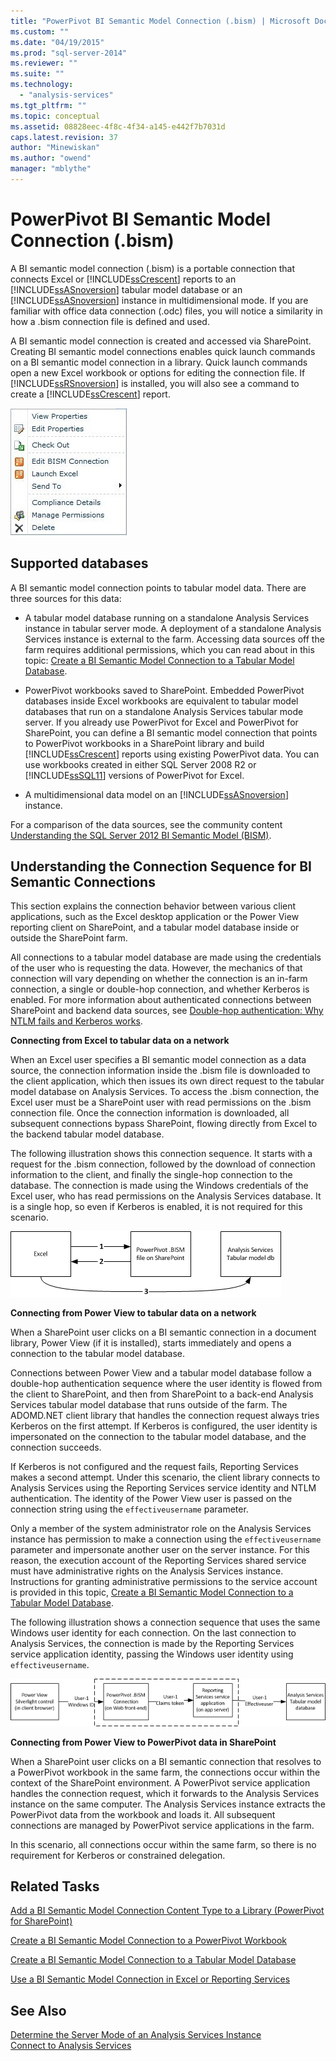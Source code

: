 ```yaml
---
title: "PowerPivot BI Semantic Model Connection (.bism) | Microsoft Docs"
ms.custom: ""
ms.date: "04/19/2015"
ms.prod: "sql-server-2014"
ms.reviewer: ""
ms.suite: ""
ms.technology: 
  - "analysis-services"
ms.tgt_pltfrm: ""
ms.topic: conceptual
ms.assetid: 08828eec-4f8c-4f34-a145-e442f7b7031d
caps.latest.revision: 37
author: "Minewiskan"
ms.author: "owend"
manager: "mblythe"
---
```

# PowerPivot BI Semantic Model Connection (.bism)
  A BI semantic model connection (.bism) is a portable connection that connects Excel or [!INCLUDE[ssCrescent](../../includes/sscrescent-md.md)] reports to an [!INCLUDE[ssASnoversion](../../includes/ssasnoversion-md.md)] tabular model database or an [!INCLUDE[ssASnoversion](../../includes/ssasnoversion-md.md)] instance in multidimensional mode. If you are familiar with office data connection (.odc) files, you will notice a similarity in how a .bism connection file is defined and used.  
  
 A BI semantic model connection is created and accessed via SharePoint. Creating BI semantic model connections enables quick launch commands on a BI semantic model connection in a library. Quick launch commands open a new Excel workbook or options for editing the connection file. If [!INCLUDE[ssRSnoversion](../../includes/ssrsnoversion-md.md)] is installed, you will also see a command to create a [!INCLUDE[ssCrescent](../../includes/sscrescent-md.md)] report.  
  
 ![Screenshot of BISM quick launch command](../media/ssas-bism-quicklaunch.gif "Screenshot of BISM quick launch command")  
  
##  <a name="bkmk_prereq"></a> Supported databases  
 A BI semantic model connection points to tabular model data. There are three sources for this data:  
  
-   A tabular model database running on a standalone Analysis Services instance in tabular server mode. A deployment of a standalone Analysis Services instance is external to the farm. Accessing data sources off the farm requires additional permissions, which you can read about in this topic: [Create a BI Semantic Model Connection to a Tabular Model Database](create-a-bi-semantic-model-connection-to-a-tabular-model-database.md).  
  
-   PowerPivot workbooks saved to SharePoint. Embedded PowerPivot databases inside Excel workbooks are equivalent to tabular model databases that run on a standalone Analysis Services tabular mode server. If you already use PowerPivot for Excel and PowerPivot for SharePoint, you can define a BI semantic model connection that points to PowerPivot workbooks in a SharePoint library and build [!INCLUDE[ssCrescent](../../includes/sscrescent-md.md)] reports using existing PowerPivot data.  You can use workbooks created in either SQL Server 2008 R2 or [!INCLUDE[ssSQL11](../../includes/sssql11-md.md)] versions of PowerPivot for Excel.  
  
-   A multidimensional data model on an [!INCLUDE[ssASnoversion](../../includes/ssasnoversion-md.md)] instance.  
  
 For a comparison of the data sources, see the community  content [Understanding the SQL Server 2012 BI Semantic Model (BISM)](http://www.mssqltips.com/sqlservertip/2818/understanding-the-sql-server-2012-bi-semantic-model-bism/).  
  
## Understanding the Connection Sequence for BI Semantic Connections  
 This section explains the connection behavior between various client applications, such as the Excel desktop application or the Power View reporting client on SharePoint, and a tabular model database inside or outside the SharePoint farm.  
  
 All connections to a tabular model database are made using the credentials of the user who is requesting the data. However, the mechanics of that connection will vary depending on whether the connection is an in-farm connection, a single or double-hop connection, and whether Kerberos is enabled. For more information about authenticated connections between SharePoint and backend data sources, see [Double-hop authentication: Why NTLM fails and Kerberos works](http://go.microsoft.com/fwlink/?LinkId=237137).  
  
 **Connecting from Excel to tabular data on a network**  
  
 When an Excel user specifies a BI semantic model connection as a data source, the connection information inside the .bism file is downloaded to the client application, which then issues its own direct request to the tabular model database on Analysis Services. To access the .bism connection, the Excel user must be a SharePoint user with read permissions on the .bism connection file. Once the connection information is downloaded, all subsequent connections bypass SharePoint, flowing directly from Excel to the backend tabular model database.  
  
 The following illustration shows this connection sequence. It starts with a request for the .bism connection, followed by the download of connection information to the client, and finally the single-hop connection to the database. The connection is made using the Windows credentials of the Excel user, who has read permissions on the Analysis Services database. It is a single hop, so even if Kerberos is enabled, it is not required for this scenario.  
  
 ![Connections from Excel to tabular model database](../media/ssas-powerpivotbismconnection-1.gif "Connections from Excel to tabular model database")  
  
 **Connecting from Power View to tabular data on a network**  
  
 When a SharePoint user clicks on a BI semantic connection in a document library, Power View (if it is installed), starts immediately and opens a connection to the tabular model database.  
  
 Connections between Power View and a tabular model database follow a double-hop authentication sequence where the user identity is flowed from the client to SharePoint, and then from SharePoint to a back-end Analysis Services tabular model database that runs outside of the farm. The ADOMD.NET client library that handles the connection request always tries Kerberos on the first attempt. If Kerberos is configured, the user identity is impersonated on the connection to the tabular model database, and the connection succeeds.  
  
 If Kerberos is not configured and the request fails, Reporting Services makes a second attempt. Under this scenario, the client library connects to Analysis Services using the Reporting Services service identity and NTLM authentication. The identity of the Power View user is passed on the connection string using the `effectiveusername` parameter.  
  
 Only a member of the system administrator role on the Analysis Services instance has permission to make a connection using the `effectiveusername` parameter and impersonate another user on the server instance. For this reason, the execution account of the Reporting Services shared service must have administrative rights on the Analysis Services instance.  Instructions for granting administrative permissions to the service account is provided in this topic, [Create a BI Semantic Model Connection to a Tabular Model Database](create-a-bi-semantic-model-connection-to-a-tabular-model-database.md).  
  
 The following illustration shows a connection sequence that uses the same Windows user identity for each connection. On the last connection to Analysis Services, the connection is made by the Reporting Services service application identity, passing the Windows user identity using `effectiveusername`.  
  
 ![Imersonated connection to tabular db](../media/ssas-powerpivotbismconnection-2.gif "Imersonated connection to tabular db")  
  
 **Connecting from Power View to PowerPivot data in SharePoint**  
  
 When a SharePoint user clicks on a BI semantic connection that resolves to a PowerPivot workbook in the same farm, the connections occur within the context of the SharePoint environment. A PowerPivot service application handles the connection request, which it forwards to the Analysis Services instance on the same computer. The Analysis Services instance extracts the PowerPivot data from the workbook and loads it. All subsequent connections are managed by PowerPivot service applications in the farm.  
  
 In this scenario, all connections occur within the same farm, so there is no requirement for Kerberos or constrained delegation.  
  
##  <a name="bkmk_rel"></a> Related Tasks  
 [Add a BI Semantic Model Connection Content Type to a Library &#40;PowerPivot for SharePoint&#41;](add-bi-semantic-model-connection-content-type-to-library.md)  
  
 [Create a BI Semantic Model Connection to a PowerPivot Workbook](create-a-bi-semantic-model-connection-to-a-power-pivot-workbook.md)  
  
 [Create a BI Semantic Model Connection to a Tabular Model Database](create-a-bi-semantic-model-connection-to-a-tabular-model-database.md)  
  
 [Use a BI Semantic Model Connection in Excel or Reporting Services](use-a-bi-semantic-model-connection-in-excel-or-reporting-services.md)  
  
## See Also  
 [Determine the Server Mode of an Analysis Services Instance](../instances/determine-the-server-mode-of-an-analysis-services-instance.md)   
 [Connect to Analysis Services](../instances/connect-to-analysis-services.md)  
  
  